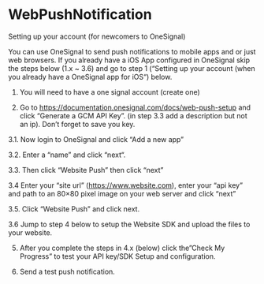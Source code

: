 # WebPushNotification

Setting up your account (for newcomers to OneSignal)

You can use OneSignal to send push notifications to mobile apps and or just web browsers.  If you already have a iOS App configured in OneSignal skip the steps below (1.x ~ 3.6) and go to step 1 (“Setting up your account (when you already have a OneSignal app for iOS“) below.

1. You will need to have a one signal account (create one)

2. Go to https://documentation.onesignal.com/docs/web-push-setup and click “Generate a GCM API Key”. (in step 3.3 add a description but not an ip). Don’t forget to save you key.

3.1. Now login to OneSignal and click “Add a new app”

3.2. Enter a “name” and click “next“.

3.3. Then click “Website Push” then click “next”

3.4 Enter your “site url” (https://www.website.com), enter your “api key” and path to an 80×80 pixel image on your web server and click “next”

3.5. Click “Website Push” and click next.

3.6 Jump to step 4 below to setup the Website SDK and upload the files to your website.

5. After you complete the steps in 4.x (below) click the”Check My Progress” to test your  API key/SDK Setup and configuration.

6. Send a test push notification.